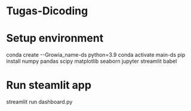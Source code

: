 # Tugas-Dicoding
# Setup environment
conda create --Growia_name-ds python=3.9
conda activate main-ds
pip install numpy pandas scipy matplotlib seaborn jupyter streamlit babel
# Run steamlit app
streamlit run dashboard.py
